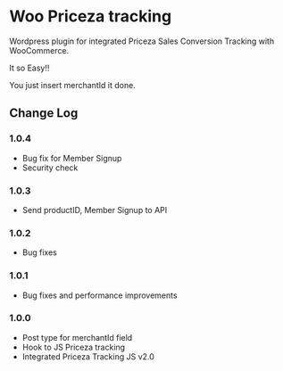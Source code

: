 # Woo Priceza tracking
Wordpress plugin for integrated Priceza Sales Conversion Tracking with WooCommerce.

It so Easy!!

You just insert merchantId it done.

## Change Log

### 1.0.4
* Bug fix for Member Signup
* Security check

### 1.0.3
* Send productID, Member Signup to API

### 1.0.2
* Bug fixes

### 1.0.1
* Bug fixes and performance improvements

### 1.0.0
* Post type for merchantId field
* Hook to JS Priceza tracking
* Integrated Priceza Tracking JS v2.0
